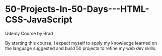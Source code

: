 # 50-Projects-In-50-Days---HTML-CSS-JavaScript
Udemy Course by Brad

By starting this course, I expect myself to apply my knowledge learned on the language suggested and build 50 projects to refine my web dev skills.
